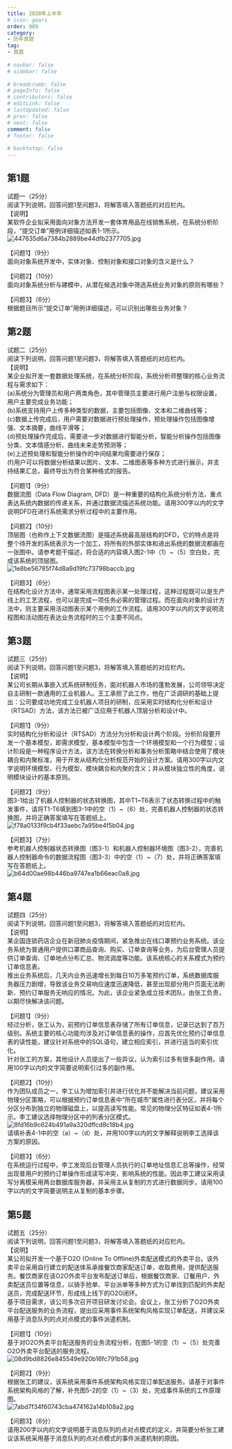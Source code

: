 ```yaml
---  
title: 2020年上半年  
# icon: gears  
order: 989  
category:  
- 历年真题  
tag:  
- 真题  
  
# navbar: false  
# sidebar: false  
  
# breadcrumb: false  
# pageInfo: false  
# contributors: false  
# editLink: false  
# lastUpdated: false  
# prev: false  
# next: false  
comment: false  
# footer: false  
  
# backtotop: false  
---  
```

## 第1题 ##

试题一（25分）  
阅读下列说明，回答问题1至问题3，将解答填入答题纸的对应栏内。  
【说明】  
某软件企业拟采用面向对象方法开发一套体育用品在线销售系统，在系统分析阶段，“提交订单”用例详细描述如表1-1所示。  
![447635d6a7384b2889be44dfb2377705.jpg][]  
  
【问题1】（9分）  
面向对象系统开发中，实体对象、控制对象和接口对象的含义是什么？  
  
【问题2】（10分）  
面向对象系统分析与建模中，从潜在候选对象中筛选系统业务对象的原则有哪些？  
  
【问题3】（6分）  
根据题目所示“提交订单”用例详细描述，可以识别出哪些业务对象？  


## 第2题 ##

试题二（25分）  
阅读下列说明，回答问题1至问题3，将解答填入答题纸的对应栏内。  
【说明】  
某企业拟开发一套数据处理系统，在系统分析阶段，系统分析师整理的核心业务流程与需求如下：  
(a)系统分为管理员和用户两类角色，其中管理员主要进行用户注册与权限设置，用户主要完成业务功能；  
(b)系统支持用户上传多种类型的数据，主要包括图像、文本和二维曲线等；  
(c)数据上传完成后，用户需要对数据进行预处理操作，预处理操作包括图像增强、文本摘要，曲线平滑等；  
(d)预处理操作完成后，需要进一步对数据进行智能分析，智能分析操作包括图像分类、文本情感分析、曲线未来走势预测等；  
(e)上述预处理和智能分析操作的中间结果均需要进行保存；  
(f)用户可以将数据分析结果以图片、文本、二维图表等多种方式进行展示，并支持结果汇总，最终导出为符合某种格式的报告。  
  
【问题1】（9分）  
数据流图（Data Flow Diagram, DFD）是一种重要的结构化系统分析方法，重点表达系统内数据的传递关系，并通过数据流描述系统功能。请用300字以内的文字说明DFD在进行系统需求分析过程中的主要作用。  
  
【问题2】（10分）  
顶层图（也称作上下文数据流图）是描述系统最高层结构的DFD，它的特点是将整个待开发的系统表示为一个加工，将所有的外部实体和进出系统的数据流都画在一张图中。请参考题干描述，将合适的内容填入图2-1中（1）~（5）空白处，完成该系统的顶层图。  
![1e8be56785f74d8a9d19fc73798baccb.jpg][]  
  
【问题3】（6分）  
在结构化设计方法中，通常采用流程图表示某一处理过程，这种过程既可以是生产线上的工艺流程，也可以是完成一项任务必需的管理过程。而在面向对象的设计方法中，则主要采用活动图表示某个用例的工作流程。请用300字以内的文字说明流程图和活动图在表达业务流程时的三个主要不同点。  


## 第3题 ##

试题三（25分）  
阅读下列说明，回答问题1至问题3，将解答填入答题纸的对应栏内。  
【说明】  
某公司长期从事嵌入式系统研制任务，面对机器人市场的蓬勃发展，公司领导决定自主研制一款通用的工业机器人。王工承担了此工作，他在广泛调研的基础上提出：公司要成功地完成工业机器人项目的研制，应采用实时结构化分析和设计（RTSAD）方法，该方法已被广泛应用于机器人顶层分析和设计中。  
  
【问题1】（9分）  
实时结构化分析和设计（RTSAD）方法分为分析和设计两个阶段。分析阶段要开发一个基本模型，即需求模型，基本模型中包含一个环境模型和一个行为模型；设计阶段是一种程序设计方法，该方法在转换分析和事务分析策略中结合使用了模块耦合和内聚标准，用于开发从结构化分析规范开始的设计方案。请用300字以内文字说明环境模型、行为模型、模块耦合和内聚的含义；并从模块独立性的角度，说明模块设计的基本原则。  
  
【问题2】（9分）  
图3-1给出了机器人控制器的状态转换图，其中T1~T6表示了状态转换过程中的触发事件，请将T1-T6填到图3-1中的空（1）~（6）处，完善机器人控制器的状态转换图，并将正确答案填写在答题纸上。  
![f78a0133f9cb4f33aebc7a95be4f5b04.jpg][]  
  
【问题3】（7分）  
参考机器人控制器状态转换图（图3-1）和机器人控制器环境图（图3-2），完善机器人控制器命令的数据流程图（图3-3）中的空（1）~（7）处，并将正确答案填写在答题纸上。  
![b64d00ae98b446ba9747ea1b66eac0a8.jpg][]  


## 第4题 ##

试题四（25分）  
阅读下列说明，回答问题1至问题3，将解答填入答题纸的对应栏内。  
【说明】  
某企国连锁药店企业在新冠肺炎疫情期间，紧急推出在线口罩预约业务系统。该业务系统为普通用户提供口罩商品查询、购买、订单查询等业务，为后台管理人员提供订单查询、订单地点分布汇总、物流调度等功能。该系统核心的关系模式为预约订单信息表。  
推出业务系统后，几天内业务迅速增长到每日10万多笔预约订单，系统数据库服务器压力剧增，导致该业务交易响应速度迅速降低，甚至出现部分用户页面无法刷新、预约订单服务无响应的情况。为此，该企业紧急成立技术团队，由张工负责，以期尽快解决该问题。  
  
【问题1】（9分）  
经过分析，张工认为，前预约订单信息表存储了所有订单信息，记录已达到了百万级别。系统主要的核心功能均涉及对订单信息表的操作，应首先优化预约订单信息表的读性能，建议针对系统中的SQL语句，建立相应索引，并进行适当的索引优化。  
针对张工的方案，其他设计人员提出了一些异议，认为索引过多有很多副作用。请用100字以内的文字简要说明索引过多的副作用。  
  
【问题2】（10分）  
作为团队成员之一，李工认为增加索引并进行优化并不能解决当前问题，建议采用物理分区策略，可以根据预约订单信息表中“所在城市”属性进行表分区，并将每个分区分布到独立的物理磁盘上，以提高读写性能。常见的物理分区特征如表4-1所示。李工建议选择物理分区中的列表分区模式。  
![8fd16b9c624b491a9a320dffcd8c18b4.jpg][]  
请填补表4-1中的空（a）~（d）处，并用100字以内的文字解释说明李工选择该方案的原因。  
  
【问题3】（6分）  
在系统运行过程中，李工发现后台管理人员执行的订单地址信息汇总等操作，经常出现普用户的预约订单操作形成读写冲突，影响系统的性能。因此李工建议采用读写分离模采用两台数据库服务器，并采用主从复制的方式进行数据同步。请用100字以内的文字简要说明主从复制的基本步骤。  


## 第5题 ##

试题五（25分）  
阅读下列说明，回答问题1至问题3，将解答填入答题纸的对应栏内。  
【说明】  
某公司拟开发一个基于O2O (Online To Offline)外卖配送模式的外卖平台。该外卖平台采用自行建立的配送体系承接餐饮商家配送订单，收取费用，提供配送服务。餐饮商家在该O2O外卖平台发布配送订单后，根据餐饮商家、订餐用户、外卖配送员位置等信息，以骑手抢单、平台派单等多种方式为订单找到匹配的外卖配送员，完成配送环节，形成线上线下的O2O闭环。  
基于项目需求，该公司多次召开项目研发讨论会。会议上，张工分析了O2O外卖平台配送服务的业务流程，提出应采用事件系统架构风格实现订单配送，并建议采用基于消息队列的点对点模式的事件派遣机制。  
  
【问题1】（10分）  
基于对O2O外卖平台配送服务的业务流程分析，在图5-1的空（1）~（5）处完善O2O外卖平台配送的服务流程。  
![08d9bd8826e845549e920b16fc791b58.jpg][]  
  
【问题2】（9分）  
根据张工的建议，该系统采用事件系统架构风格实现订单配送服务。请基于对事件系统架构风格的了解，补充图5-2的空（1）~（3）处，完成事件系统的工作原理图。  
![7abd7f34f60743cba474162a14b108a2.jpg][]  
  
【问题3】（6分）  
请用200字以内的文字说明基于消息队列的点对点模式的定义，并简要分析张工建议该系统采用基于消息队列的点对点模式的事件派遣机制的原因。  



[447635d6a7384b2889be44dfb2377705.jpg]: https://www.xkxxkx.cn/file/exam/software/系统分析师/案例/第1题/447635d6a7384b2889be44dfb2377705.jpg
[1e8be56785f74d8a9d19fc73798baccb.jpg]: https://www.xkxxkx.cn/file/exam/software/系统分析师/案例/第2题/1e8be56785f74d8a9d19fc73798baccb.jpg
[f78a0133f9cb4f33aebc7a95be4f5b04.jpg]: https://www.xkxxkx.cn/file/exam/software/系统分析师/案例/第3题/f78a0133f9cb4f33aebc7a95be4f5b04.jpg
[b64d00ae98b446ba9747ea1b66eac0a8.jpg]: https://www.xkxxkx.cn/file/exam/software/系统分析师/案例/第3题/b64d00ae98b446ba9747ea1b66eac0a8.jpg
[8fd16b9c624b491a9a320dffcd8c18b4.jpg]: https://www.xkxxkx.cn/file/exam/software/系统分析师/案例/第4题/8fd16b9c624b491a9a320dffcd8c18b4.jpg
[08d9bd8826e845549e920b16fc791b58.jpg]: https://www.xkxxkx.cn/file/exam/software/系统分析师/案例/第5题/08d9bd8826e845549e920b16fc791b58.jpg
[7abd7f34f60743cba474162a14b108a2.jpg]: https://www.xkxxkx.cn/file/exam/software/系统分析师/案例/第5题/7abd7f34f60743cba474162a14b108a2.jpg

